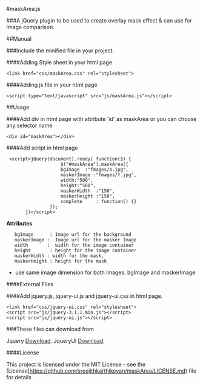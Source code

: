 

#maskArea.js

###A jQuery plugin to be used to create overlay mask effect & can use for Image comparison.

##Manual

###Include the minified file in your project.

####Adding Style sheet in your html page

```<link href="css/maskArea.css" rel="stylesheet">```

####Adding js file in your html page

```<script type="text/javascript" src="js/maskArea.js"></script> ```

##Usage

####Add div in html page with attribute 'id' as  maskArea or you can choose any selector name

```<div id="maskArea"></div> ```

####Add script in html page
```
 <script>jQuery(document).ready( function($) {
                    $("#maskArea").maskArea({
                    bgImage  :"fmages/b.jpg",
                    maskerImage :"fmages/f.jpg",
                    width:"500",
                    height:"500",
                    maskerWidth  :"150",
                    maskerHeight :"150",
                    complete	 : function() {}
                });
       })</script> 
```

   **Attributes**
   ```
      bgImage      : Image url for the background
      maskerImage :  Image url for the masker Image
      width       :  width for the image container
      height       : height for the image container
      maskerWidth : width for the mask,
      maskerHeight : height for the mask
```

* use same image dimension for both images. bgImage and maskerImage

####External Files 

####Add jquery.js, jquery-ui.js and jquery-ui.css in html page.
```
<link href="css/jquery-ui.css" rel="stylesheet">
<script src="js/jquery-3.1.1.min.js"></script>
<script src="js/jquery-ui.js"></script>
 ```
###These files can download from 

Jquery [Download](http://jquery.com/download/).
JqueryUI [Download](https://jqueryui.com/download/all/).

####License

This project is licensed under the MIT License - see the [License]https://github.com/sreejithkarthikeyan/maskArea/LICENSE.md) file for details
